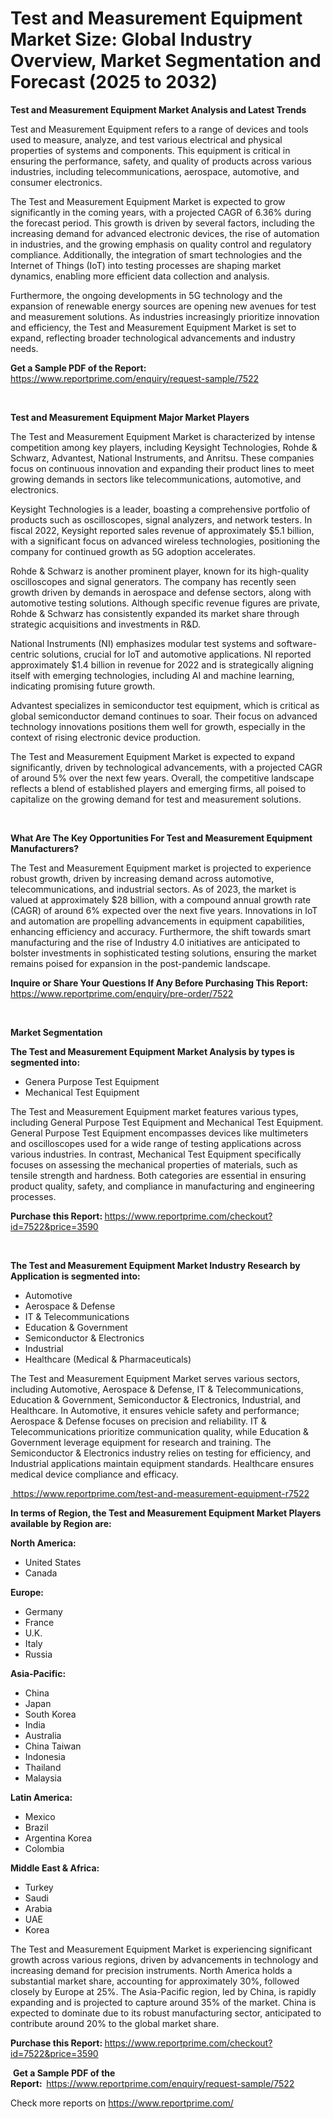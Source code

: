<p><h1>Test and Measurement Equipment Market Size: Global Industry Overview, Market Segmentation and Forecast (2025 to 2032)</h1></p><p><strong>Test and Measurement Equipment Market Analysis and Latest Trends</strong></p>
<p><p>Test and Measurement Equipment refers to a range of devices and tools used to measure, analyze, and test various electrical and physical properties of systems and components. This equipment is critical in ensuring the performance, safety, and quality of products across various industries, including telecommunications, aerospace, automotive, and consumer electronics.</p><p>The Test and Measurement Equipment Market is expected to grow significantly in the coming years, with a projected CAGR of 6.36% during the forecast period. This growth is driven by several factors, including the increasing demand for advanced electronic devices, the rise of automation in industries, and the growing emphasis on quality control and regulatory compliance. Additionally, the integration of smart technologies and the Internet of Things (IoT) into testing processes are shaping market dynamics, enabling more efficient data collection and analysis. </p><p>Furthermore, the ongoing developments in 5G technology and the expansion of renewable energy sources are opening new avenues for test and measurement solutions. As industries increasingly prioritize innovation and efficiency, the Test and Measurement Equipment Market is set to expand, reflecting broader technological advancements and industry needs.</p></p>
<p><strong>Get a Sample PDF of the Report:&nbsp;</strong> <a href="https://www.reportprime.com/enquiry/request-sample/7522?utm_campaign=2133&utm_medium=2&utm_source=Github&utm_content=ia&utm_term=19032025&utm_id=test-and-measurement-equipment">https://www.reportprime.com/enquiry/request-sample/7522</a></p>
<p>&nbsp;</p>
<p><strong>Test and Measurement Equipment Major Market Players</strong></p>
<p><p>The Test and Measurement Equipment Market is characterized by intense competition among key players, including Keysight Technologies, Rohde & Schwarz, Advantest, National Instruments, and Anritsu. These companies focus on continuous innovation and expanding their product lines to meet growing demands in sectors like telecommunications, automotive, and electronics.</p><p>Keysight Technologies is a leader, boasting a comprehensive portfolio of products such as oscilloscopes, signal analyzers, and network testers. In fiscal 2022, Keysight reported sales revenue of approximately $5.1 billion, with a significant focus on advanced wireless technologies, positioning the company for continued growth as 5G adoption accelerates.</p><p>Rohde & Schwarz is another prominent player, known for its high-quality oscilloscopes and signal generators. The company has recently seen growth driven by demands in aerospace and defense sectors, along with automotive testing solutions. Although specific revenue figures are private, Rohde & Schwarz has consistently expanded its market share through strategic acquisitions and investments in R&D.</p><p>National Instruments (NI) emphasizes modular test systems and software-centric solutions, crucial for IoT and automotive applications. NI reported approximately $1.4 billion in revenue for 2022 and is strategically aligning itself with emerging technologies, including AI and machine learning, indicating promising future growth.</p><p>Advantest specializes in semiconductor test equipment, which is critical as global semiconductor demand continues to soar. Their focus on advanced technology innovations positions them well for growth, especially in the context of rising electronic device production.</p><p>The Test and Measurement Equipment Market is expected to expand significantly, driven by technological advancements, with a projected CAGR of around 5% over the next few years. Overall, the competitive landscape reflects a blend of established players and emerging firms, all poised to capitalize on the growing demand for test and measurement solutions.</p></p>
<p>&nbsp;</p>
<p><strong>What Are The Key Opportunities For Test and Measurement Equipment Manufacturers?</strong></p>
<p><p>The Test and Measurement Equipment market is projected to experience robust growth, driven by increasing demand across automotive, telecommunications, and industrial sectors. As of 2023, the market is valued at approximately $28 billion, with a compound annual growth rate (CAGR) of around 6% expected over the next five years. Innovations in IoT and automation are propelling advancements in equipment capabilities, enhancing efficiency and accuracy. Furthermore, the shift towards smart manufacturing and the rise of Industry 4.0 initiatives are anticipated to bolster investments in sophisticated testing solutions, ensuring the market remains poised for expansion in the post-pandemic landscape.</p></p>
<p><strong>Inquire or Share Your Questions If Any Before Purchasing This Report:</strong> <a href="https://www.reportprime.com/enquiry/pre-order/7522?utm_campaign=2133&utm_medium=2&utm_source=Github&utm_content=ia&utm_term=19032025&utm_id=test-and-measurement-equipment">https://www.reportprime.com/enquiry/pre-order/7522</a></p>
<p>&nbsp;</p>
<p><strong>Market Segmentation</strong></p>
<p><strong>The Test and Measurement Equipment Market Analysis by types is segmented into:</strong></p>
<p><ul><li>Genera Purpose Test Equipment</li><li>Mechanical Test Equipment</li></ul></p>
<p><p>The Test and Measurement Equipment market features various types, including General Purpose Test Equipment and Mechanical Test Equipment. General Purpose Test Equipment encompasses devices like multimeters and oscilloscopes used for a wide range of testing applications across various industries. In contrast, Mechanical Test Equipment specifically focuses on assessing the mechanical properties of materials, such as tensile strength and hardness. Both categories are essential in ensuring product quality, safety, and compliance in manufacturing and engineering processes.</p></p>
<p><strong>Purchase this Report:&nbsp;</strong><a href="https://www.reportprime.com/checkout?id=7522&price=3590&utm_campaign=2133&utm_medium=2&utm_source=Github&utm_content=ia&utm_term=19032025&utm_id=test-and-measurement-equipment">https://www.reportprime.com/checkout?id=7522&price=3590</a></p>
<p>&nbsp;</p>
<p><strong>The Test and Measurement Equipment Market Industry Research by Application is segmented into:</strong></p>
<p><ul><li>Automotive</li><li>Aerospace & Defense</li><li>IT & Telecommunications</li><li>Education & Government</li><li>Semiconductor & Electronics</li><li>Industrial</li><li>Healthcare (Medical & Pharmaceuticals)</li></ul></p>
<p><p>The Test and Measurement Equipment Market serves various sectors, including Automotive, Aerospace & Defense, IT & Telecommunications, Education & Government, Semiconductor & Electronics, Industrial, and Healthcare. In Automotive, it ensures vehicle safety and performance; Aerospace & Defense focuses on precision and reliability. IT & Telecommunications prioritize communication quality, while Education & Government leverage equipment for research and training. The Semiconductor & Electronics industry relies on testing for efficiency, and Industrial applications maintain equipment standards. Healthcare ensures medical device compliance and efficacy.</p></p>
<p><a href="https://www.reportprime.com/test-and-measurement-equipment-r7522?utm_campaign=2133&utm_medium=2&utm_source=Github&utm_content=ia&utm_term=19032025&utm_id=test-and-measurement-equipment">&nbsp;https://www.reportprime.com/test-and-measurement-equipment-r7522</a></p>
<p><strong>In terms of Region, the Test and Measurement Equipment Market Players available by Region are:</strong></p>
<p>
    <p> <strong> North America: </strong>
        <ul>
            <li>United States</li>
            <li>Canada</li>
        </ul>
        </p> 
    <p> <strong> Europe: </strong>
        <ul>
            <li>Germany</li>
            <li>France</li>
            <li>U.K.</li>
            <li>Italy</li>
            <li>Russia</li>
        </ul>
        </p> 
    <p> <strong> Asia-Pacific: </strong>
        <ul>
            <li>China</li>
            <li>Japan</li>
            <li>South Korea</li>
            <li>India</li>
            <li>Australia</li>
            <li>China Taiwan</li>
            <li>Indonesia</li>
            <li>Thailand</li>
            <li>Malaysia</li>
        </ul>
        </p> 
    <p> <strong> Latin America: </strong>
        <ul>
            <li>Mexico</li>
            <li>Brazil</li>
            <li>Argentina Korea</li>
            <li>Colombia</li>
        </ul>
        </p> 
    <p> <strong> Middle East & Africa: </strong>
        <ul>
            <li>Turkey</li>
            <li>Saudi</li>
            <li>Arabia</li>
            <li>UAE</li>
            <li>Korea</li>
        </ul>
    </p>
    </p>
<p><p>The Test and Measurement Equipment Market is experiencing significant growth across various regions, driven by advancements in technology and increasing demand for precision instruments. North America holds a substantial market share, accounting for approximately 30%, followed closely by Europe at 25%. The Asia-Pacific region, led by China, is rapidly expanding and is projected to capture around 35% of the market. China is expected to dominate due to its robust manufacturing sector, anticipated to contribute around 20% to the global market share.</p></p>
<p><strong>Purchase this Report: </strong><a href="https://www.reportprime.com/checkout?id=7522&price=3590&utm_campaign=2133&utm_medium=2&utm_source=Github&utm_content=ia&utm_term=19032025&utm_id=test-and-measurement-equipment">https://www.reportprime.com/checkout?id=7522&price=3590</a></p>
<p>&nbsp;<strong>Get a Sample PDF of the Report:&nbsp;&nbsp;</strong><a href="https://www.reportprime.com/enquiry/request-sample/7522?utm_campaign=2133&utm_medium=2&utm_source=Github&utm_content=ia&utm_term=19032025&utm_id=test-and-measurement-equipment">https://www.reportprime.com/enquiry/request-sample/7522</a></p>
<p><strong></strong></p>
<p>Check more reports on <a href="https://www.reportprime.com/?utm_campaign=2133&utm_medium=2&utm_source=Github&utm_content=ia&utm_term=19032025&utm_id=test-and-measurement-equipment">https://www.reportprime.com/</a></p>